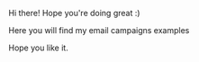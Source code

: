 Hi there! Hope you're doing great :)

Here you will find my email campaigns examples

Hope you like it.
